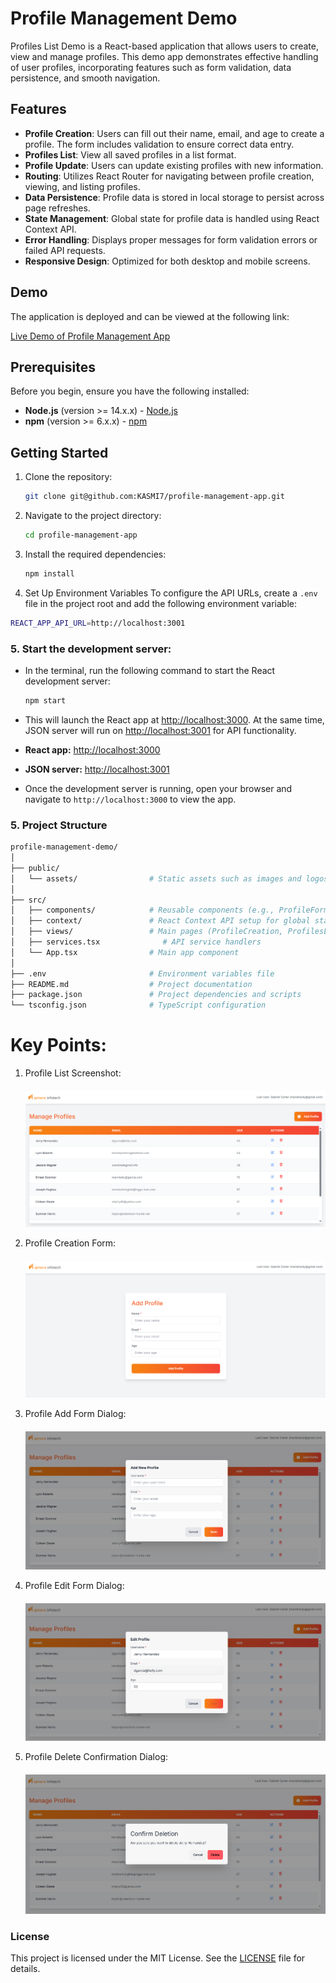 # Profile Management Demo

Profiles List Demo is a React-based application that allows users to create, view and manage profiles. This demo app demonstrates effective handling of user profiles, incorporating features such as form validation, data persistence, and smooth navigation.

## Features

- **Profile Creation**: Users can fill out their name, email, and age to create a profile. The form includes validation to ensure correct data entry.
- **Profiles List**: View all saved profiles in a list format.
- **Profile Update**: Users can update existing profiles with new information.
- **Routing**: Utilizes React Router for navigating between profile creation, viewing, and listing profiles.
- **Data Persistence**: Profile data is stored in local storage to persist across page refreshes.
- **State Management**: Global state for profile data is handled using React Context API.
- **Error Handling**: Displays proper messages for form validation errors or failed API requests.
- **Responsive Design**: Optimized for both desktop and mobile screens.

## Demo

The application is deployed and can be viewed at the following link:

[Live Demo of Profile Management App](https://KASMI7.github.io/profile-management-app/#/profile-form)

## Prerequisites

Before you begin, ensure you have the following installed:

- **Node.js** (version >= 14.x.x) - [Node.js](https://nodejs.org/)
- **npm** (version >= 6.x.x) - [npm](https://www.npmjs.com/get-npm)

## Getting Started

1. Clone the repository:

   ```bash
   git clone git@github.com:KASMI7/profile-management-app.git
   ```

2. Navigate to the project directory:

   ```bash
   cd profile-management-app
   ```

3. Install the required dependencies:

   ```bash
   npm install
   ```

4. Set Up Environment Variables
   To configure the API URLs, create a `.env` file in the project root and add the following environment variable:

```bash
REACT_APP_API_URL=http://localhost:3001
```

### 5. Start the development server:

- In the terminal, run the following command to start the React development server:

  ```bash
  npm start
  ```

- This will launch the React app at [http://localhost:3000](http://localhost:3000). At the same time, JSON server will run on [http://localhost:3001](http://localhost:3001) for API functionality.

- **React app:** [http://localhost:3000](http://localhost:3000)
- **JSON server:** [http://localhost:3001](http://localhost:3001)

- Once the development server is running, open your browser and navigate to `http://localhost:3000` to view the app.

### 5. Project Structure

```bash
profile-management-demo/
│
├── public/
│   └── assets/                # Static assets such as images and logos
│
├── src/
│   ├── components/            # Reusable components (e.g., ProfileForm, ProfileList)
│   ├── context/               # React Context API setup for global state management
│   ├── views/                 # Main pages (ProfileCreation, ProfilesList)
│   ├── services.tsx              # API service handlers
│   └── App.tsx                # Main app component
│
├── .env                       # Environment variables file
├── README.md                  # Project documentation
├── package.json               # Project dependencies and scripts
└── tsconfig.json              # TypeScript configuration
```

# Key Points:

1. Profile List Screenshot:
   <div style="margin-top: 20px;">
      <img src="public/assets/profile-screen.png" alt="Profile List" />
   </div>

2. Profile Creation Form:
   <div style="margin-top: 20px;">
      <img src="public/assets/profile-form.png" alt="Profile Creation Form" />
   </div>

3. Profile Add Form Dialog:
   <div style="margin-top: 20px;">
      <img src="public/assets/profile-add.png" alt="Profile Add Form Dialog" />
   </div>

4. Profile Edit Form Dialog:
   <div style="margin-top: 20px;">
      <img src="public/assets/profile-edit.png" alt="Profile Edit Form Dialog" />
   </div>

5. Profile Delete Confirmation Dialog:
   <div style="margin-top: 20px;">
      <img src="public/assets/delete-profile-confirmation.png" alt="Profile Delete Confirmation Dialog" />
   </div>


### License

This project is licensed under the MIT License. See the [LICENSE](LICENSE) file for details.

